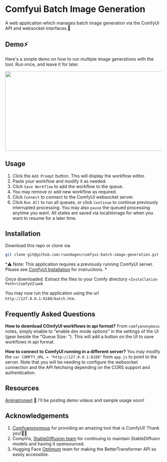 # Comfyui Batch Image Generation
A web application which manages batch image generation via the ComfyUI API and websocket interfaces.🤖

## Demo⚡️
Here's a simple demo on how to run multiple image generations with the tool. Run once, and leave it for later.

<p align="center">
<img src="https://huggingface.co/spaces/rsandagon/comfyui-batch-image-generation/resolve/main/demo.gif" width="512" height="256">
</p>

## Usage
1. Click the `Add Prompt` button. This will display the workflow editor.
1. Paste your workflow and modify it as needed. 
1. Click `Save Workflow` to add the workflow to the queue.
1. You may remove or add new workflow as required.
1. Click `Connect` to connect to the ComfyUI websocket server.
1. Click `Run All` to run all queues, or click `Continue` to continue previously interrupted processing. You may also `pause` the queued processing anytime you want. All states are saved via localstorage for when you want to resume for a later time.


## Installation 
Download this repo or clone via

```bash
git clone git@github.com:rsandagon/comfyui-batch-image-generation.git
```
*⚠️ Note: This application requires a previously running ComfyUI server. Please see [ComfyUI Installation](https://github.com/comfyanonymous/ComfyUI#installing) for instructions. *

Once downloaded. Extract the files to your Comfy directory `<Installation Path>\ComfyUI\web`

You may now run the application using the url `http://127.0.0.1:8188/batch.htm`.


## Frequently Asked Questions

**How to download COmfyUI workflows in api format?**
From `comfyanonymous` notes, simply enable to "enable dev mode options"
in the settings of the UI (gear beside the "Queue Size: "). This will add
a button on the UI to save workflows in api format.

**How to connect to ComfyUI running in a different server?**
You may modify the `var COMFTY_URL = "http://127.0.0.1:8188"` from `app.js` to point to the server. Note that you will be needing to configure the websocket connection and the API fetchsing depending on the CORS support and authentication.

## Resources
[Animatronext](https://www.youtube.com/@animatronext) 🚧 I'll be posting demo videos and sample usage soon!

## Acknowledgements
1. [Comfyanonymous](https://github.com/comfyanonymous) for providing an amazing tool that is ComfyUI! Thank you!🙇‍♀️
2. CompVis, [StableDiffusion team](https://huggingface.co/CompVis) for continuing to maintain StableDiffuion models and having it opensourced.
3. Hugging Face [Optimum](https://github.com/huggingface/optimum) team for making the BetterTransformer API so easily accessible.


